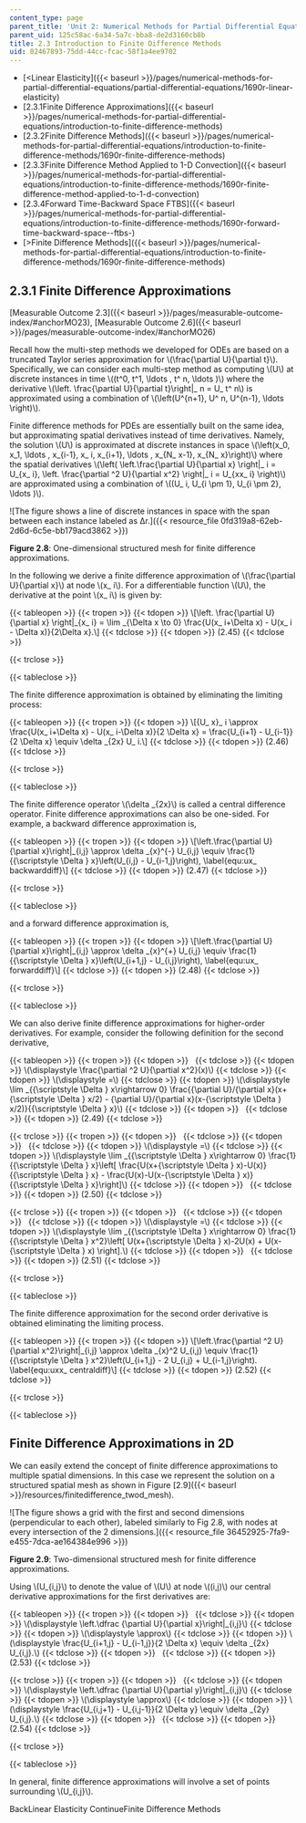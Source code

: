 ```yaml
---
content_type: page
parent_title: 'Unit 2: Numerical Methods for Partial Differential Equations'
parent_uid: 125c58ac-6a34-5a7c-bba8-de2d3160cb8b
title: 2.3 Introduction to Finite Difference Methods
uid: 02467893-75dd-44cc-fcac-58f1a4ee9702
---
```


*   [<Linear Elasticity]({{< baseurl >}}/pages/numerical-methods-for-partial-differential-equations/partial-differential-equations/1690r-linear-elasticity)
*   [2.3.1Finite Difference Approximations]({{< baseurl >}}/pages/numerical-methods-for-partial-differential-equations/introduction-to-finite-difference-methods)
*   [2.3.2Finite Difference Methods]({{< baseurl >}}/pages/numerical-methods-for-partial-differential-equations/introduction-to-finite-difference-methods/1690r-finite-difference-methods)
*   [2.3.3Finite Difference Method Applied to 1-D Convection]({{< baseurl >}}/pages/numerical-methods-for-partial-differential-equations/introduction-to-finite-difference-methods/1690r-finite-difference-method-applied-to-1-d-convection)
*   [2.3.4Forward Time-Backward Space FTBS]({{< baseurl >}}/pages/numerical-methods-for-partial-differential-equations/introduction-to-finite-difference-methods/1690r-forward-time-backward-space--ftbs-)
*   [\>Finite Difference Methods]({{< baseurl >}}/pages/numerical-methods-for-partial-differential-equations/introduction-to-finite-difference-methods/1690r-finite-difference-methods)

2.3.1 Finite Difference Approximations
--------------------------------------

[Measurable Outcome 2.3]({{< baseurl >}}/pages/measurable-outcome-index/#anchorMO23), [Measurable Outcome 2.6]({{< baseurl >}}/pages/measurable-outcome-index/#anchorMO26)

Recall how the multi-step methods we developed for ODEs are based on a truncated Taylor series approximation for \\(\\frac{\\partial U}{\\partial t}\\). Specifically, we can consider each multi-step method as computing \\(U\\) at discrete instances in time \\((t^0, t^1, \\ldots , t^ n, \\ldots )\\) where the derivative \\(\\left. \\frac{\\partial U}{\\partial t}\\right|\_ n = U\_ t^ n\\) is approximated using a combination of \\(\\left(U^{n+1}, U^ n, U^{n-1}, \\ldots \\right)\\).

Finite difference methods for PDEs are essentially built on the same idea, but approximating spatial derivatives instead of time derivatives. Namely, the solution \\(U\\) is approximated at discrete instances in space \\(\\left(x\_0, x\_1, \\ldots , x\_{i-1}, x\_ i, x\_{i+1}, \\ldots , x\_{N\_ x-1}, x\_{N\_ x}\\right)\\) where the spatial derivatives \\(\\left( \\left.\\frac{\\partial U}{\\partial x} \\right|\_ i = U\_{x\_ i}, \\left. \\frac{\\partial ^2 U}{\\partial x^2} \\right|\_ i = U\_{xx\_ i} \\right)\\) are approximated using a combination of \\((U\_ i, U\_{i \\pm 1}, U\_{i \\pm 2}, \\ldots )\\).

![The figure shows a line of discrete instances in space with the span between each instance labeled as Δr.]({{< resource_file 0fd319a8-62eb-2d6d-6c5e-bb179acd3862 >}})

**Figure 2.8**: One-dimensional structured mesh for finite difference approximations.

In the following we derive a finite difference approximation of \\(\\frac{\\partial U}{\\partial x}\\) at node \\(x\_ i\\). For a differentiable function \\(U\\), the derivative at the point \\(x\_ i\\) is given by:

{{< tableopen >}}
{{< tropen >}}
{{< tdopen >}}
\\\[\\left. \\frac{\\partial U}{\\partial x} \\right|\_{x\_ i} = \\lim \_{\\Delta x \\to 0} \\frac{U(x\_ i+\\Delta x) - U(x\_ i - \\Delta x)}{2\\Delta x}.\\\]
{{< tdclose >}}
{{< tdopen >}}
(2.45)
{{< tdclose >}}

{{< trclose >}}

{{< tableclose >}}

The finite difference approximation is obtained by eliminating the limiting process:

{{< tableopen >}}
{{< tropen >}}
{{< tdopen >}}
\\\[{U\_ x}\_ i \\approx \\frac{U(x\_ i+\\Delta x) - U(x\_ i-\\Delta x)}{2 \\Delta x} = \\frac{U\_{i+1} - U\_{i-1}}{2 \\Delta x} \\equiv \\delta \_{2x} U\_ i.\\\]
{{< tdclose >}}
{{< tdopen >}}
(2.46)
{{< tdclose >}}

{{< trclose >}}

{{< tableclose >}}

The finite difference operator \\(\\delta \_{2x}\\) is called a central difference operator. Finite difference approximations can also be one-sided. For example, a backward difference approximation is,

{{< tableopen >}}
{{< tropen >}}
{{< tdopen >}}
\\\[\\left.\\frac{\\partial U}{\\partial x}\\right|\_{i,j} \\approx \\delta \_{x}^{-} U\_{i,j} \\equiv \\frac{1}{{\\scriptstyle \\Delta } x}\\left(U\_{i,j} - U\_{i-1,j}\\right), \\label{equ:ux\_ backwarddiff}\\\]
{{< tdclose >}}
{{< tdopen >}}
(2.47)
{{< tdclose >}}

{{< trclose >}}

{{< tableclose >}}

and a forward difference approximation is,

{{< tableopen >}}
{{< tropen >}}
{{< tdopen >}}
\\\[\\left.\\frac{\\partial U}{\\partial x}\\right|\_{i,j} \\approx \\delta \_{x}^{+} U\_{i,j} \\equiv \\frac{1}{{\\scriptstyle \\Delta } x}\\left(U\_{i+1,j} - U\_{i,j}\\right), \\label{equ:ux\_ forwarddiff}\\\]
{{< tdclose >}}
{{< tdopen >}}
(2.48)
{{< tdclose >}}

{{< trclose >}}

{{< tableclose >}}

We can also derive finite difference approximations for higher-order derivatives. For example, consider the following definition for the second derivative,

{{< tableopen >}}
{{< tropen >}}
{{< tdopen >}}
 
{{< tdclose >}}
{{< tdopen >}}
\\(\\displaystyle \\frac{\\partial ^2 U}{\\partial x^2}(x)\\)
{{< tdclose >}}
{{< tdopen >}}
\\(\\displaystyle =\\)
{{< tdclose >}}
{{< tdopen >}}
\\(\\displaystyle \\lim \_{{\\scriptstyle \\Delta } x\\rightarrow 0} \\frac{{\\partial U}/{\\partial x}(x+{\\scriptstyle \\Delta } x/2) - {\\partial U}/{\\partial x}(x-{\\scriptstyle \\Delta } x/2)}{{\\scriptstyle \\Delta } x}\\)
{{< tdclose >}}
{{< tdopen >}}
 
{{< tdclose >}}
{{< tdopen >}}
(2.49)
{{< tdclose >}}

{{< trclose >}}
{{< tropen >}}
{{< tdopen >}}
 
{{< tdclose >}}
{{< tdopen >}}
 
{{< tdclose >}}
{{< tdopen >}}
\\(\\displaystyle =\\)
{{< tdclose >}}
{{< tdopen >}}
\\(\\displaystyle \\lim \_{{\\scriptstyle \\Delta } x\\rightarrow 0} \\frac{1}{{\\scriptstyle \\Delta } x}\\left\[ \\frac{U(x+{\\scriptstyle \\Delta } x)-U(x)}{{\\scriptstyle \\Delta } x} - \\frac{U(x)-U(x-{\\scriptstyle \\Delta } x)}{{\\scriptstyle \\Delta } x}\\right\]\\)
{{< tdclose >}}
{{< tdopen >}}
 
{{< tdclose >}}
{{< tdopen >}}
(2.50)
{{< tdclose >}}

{{< trclose >}}
{{< tropen >}}
{{< tdopen >}}
 
{{< tdclose >}}
{{< tdopen >}}
 
{{< tdclose >}}
{{< tdopen >}}
\\(\\displaystyle =\\)
{{< tdclose >}}
{{< tdopen >}}
\\(\\displaystyle \\lim \_{{\\scriptstyle \\Delta } x\\rightarrow 0} \\frac{1}{{\\scriptstyle \\Delta } x^2}\\left\[ U(x+{\\scriptstyle \\Delta } x)-2U(x) + U(x-{\\scriptstyle \\Delta } x) \\right\].\\)
{{< tdclose >}}
{{< tdopen >}}
 
{{< tdclose >}}
{{< tdopen >}}
(2.51)
{{< tdclose >}}

{{< trclose >}}

{{< tableclose >}}

The finite difference approximation for the second order derivative is obtained eliminating the limiting process.

{{< tableopen >}}
{{< tropen >}}
{{< tdopen >}}
\\\[\\left.\\frac{\\partial ^2 U}{\\partial x^2}\\right|\_{i,j} \\approx \\delta \_{x}^2 U\_{i,j} \\equiv \\frac{1}{{\\scriptstyle \\Delta } x^2}\\left(U\_{i+1,j} - 2 U\_{i,j} + U\_{i-1,j}\\right). \\label{equ:uxx\_ centraldiff}\\\]
{{< tdclose >}}
{{< tdopen >}}
(2.52)
{{< tdclose >}}

{{< trclose >}}

{{< tableclose >}}

Finite Difference Approximations in 2D
--------------------------------------

We can easily extend the concept of finite difference approximations to multiple spatial dimensions. In this case we represent the solution on a structured spatial mesh as shown in Figure [2.9]({{< baseurl >}}/resources/finitedifference_twod_mesh).

![The figure shows a grid with the first and second dimensions (perpendicular to each other), labeled similarly to Fig 2.8, with nodes at every intersection of the 2 dimensions.]({{< resource_file 36452925-7fa9-e455-7dca-ae164384e996 >}})

**Figure 2.9**: Two-dimensional structured mesh for finite difference approximations.

Using \\(U\_{i,j}\\) to denote the value of \\(U\\) at node \\((i,j)\\) our central derivative approximations for the first derivatives are:

{{< tableopen >}}
{{< tropen >}}
{{< tdopen >}}
 
{{< tdclose >}}
{{< tdopen >}}
\\(\\displaystyle \\left.\\dfrac {\\partial U}{\\partial x}\\right|\_{i,j}\\)
{{< tdclose >}}
{{< tdopen >}}
\\(\\displaystyle \\approx\\)
{{< tdclose >}}
{{< tdopen >}}
\\(\\displaystyle \\frac{U\_{i+1,j} - U\_{i-1,j}}{2 \\Delta x} \\equiv \\delta \_{2x} U\_{i,j}.\\)
{{< tdclose >}}
{{< tdopen >}}
 
{{< tdclose >}}
{{< tdopen >}}
(2.53)
{{< tdclose >}}

{{< trclose >}}
{{< tropen >}}
{{< tdopen >}}
 
{{< tdclose >}}
{{< tdopen >}}
\\(\\displaystyle \\left.\\dfrac {\\partial U}{\\partial y}\\right|\_{i,j}\\)
{{< tdclose >}}
{{< tdopen >}}
\\(\\displaystyle \\approx\\)
{{< tdclose >}}
{{< tdopen >}}
\\(\\displaystyle \\frac{U\_{i,j+1} - U\_{i,j-1}}{2 \\Delta y} \\equiv \\delta \_{2y} U\_{i,j}.\\)
{{< tdclose >}}
{{< tdopen >}}
 
{{< tdclose >}}
{{< tdopen >}}
(2.54)
{{< tdclose >}}

{{< trclose >}}

{{< tableclose >}}

In general, finite difference approximations will involve a set of points surrounding \\(U\_{i,j}\\).

BackLinear Elasticity ContinueFinite Difference Methods